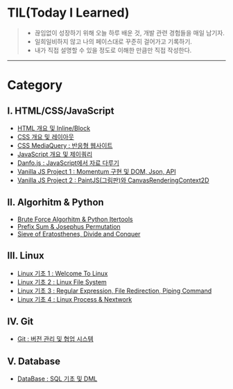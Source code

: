 # TIL(Today I Learned)

> - 끊임없이 성장하기 위해 오늘 하루 배운 것, 개발 관련 경험들을 매일 남기자.
> - 일희일비하지 않고 나의 페이스대로 꾸준히 걸어가고 기록하기.
> - 내가 직접 설명할 수 있을 정도로 이해한 만큼만 직접 작성한다.

---

# Category

## Ⅰ. HTML/CSS/JavaScript

- [HTML 개요 및 Inline/Block](https://github.com/serothie/TIL/blob/main/html/201230.md)
- [CSS 개요 및 레이아웃](https://github.com/serothie/TIL/blob/main/css/201231.md)
- [CSS MediaQuery : 반응형 웹사이트](https://github.com/serothie/TIL/blob/main/css/210101.md)
- [JavaScript 개요 및 제이쿼리](https://github.com/serothie/TIL/blob/main/JavaScript/210102.md)
- [Danfo.js : JavaScript에서 자료 다루기](https://github.com/serothie/TIL/blob/main/JavaScript/201229.md)
- [Vanilla JS Project 1 : Momentum 구현 및 DOM, Json, API](https://github.com/serothie/TIL/tree/main/JavaScript/210103)
- [Vanilla JS Project 2 : PaintJS(그림판)와 CanvasRenderingContext2D](https://github.com/serothie/TIL/tree/main/JavaScript/210104)

## Ⅱ. Algorhitm & Python

- [Brute Force Algorhitm & Python Itertools](https://github.com/serothie/TIL/blob/main/algorhitm/210106.md)
- [Prefix Sum & Josephus Permutation](https://github.com/serothie/TIL/blob/main/algorhitm/210114.md)
- [Sieve of Eratosthenes, Divide and Conquer](https://github.com/serothie/TIL/blob/main/algorhitm/210115.md)

## Ⅲ. Linux

- [Linux 기초 1 : Welcome To Linux](https://github.com/serothie/TIL/blob/main/linux/210108.md)
- [Linux 기초 2 : Linux File System](https://github.com/serothie/TIL/blob/main/linux/210110.md)
- [Linux 기초 3 : Regular Expression, File Redirection, Piping Command](https://github.com/serothie/TIL/blob/main/linux/210111.md)
- [Linux 기초 4 : Linux Process & Nextwork](https://github.com/serothie/TIL/blob/main/linux/210113.md)

## Ⅳ. Git

- [Git : 버전 관리 및 협업 시스템](https://github.com/serothie/TIL/blob/main/git/210109.md)

## Ⅴ. Database

- [DataBase : SQL 기초 및 DML](https://github.com/serothie/TIL/blob/main/database/210112.md)
